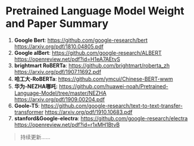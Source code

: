 # Pretrained Language Model Weight and Paper Summary

1. **Google Bert**: https://github.com/google-research/bert https://arxiv.org/pdf/1810.04805.pdf
2. **Google alBert**: https://github.com/google-research/ALBERT https://openreview.net/pdf?id=H1eA7AEtvS
3. **brightmart RoBERTa**: https://github.com/brightmart/roberta_zh https://arxiv.org/pdf/1907.11692.pdf
4. **哈工大-RoBERTa**: https://github.com/ymcui/Chinese-BERT-wwm
5. **华为-NEZHA哪吒**: https://github.com/huawei-noah/Pretrained-Language-Model/tree/master/NEZHA https://arxiv.org/pdf/1909.00204.pdf
6. **Goole-T5**: https://github.com/google-research/text-to-text-transfer-transformer https://arxiv.org/pdf/1910.10683.pdf
7. **stanford&Google-electra**: https://github.com/google-research/electra https://openreview.net/pdf?id=r1xMH1BtvB 

> 持续更新......
